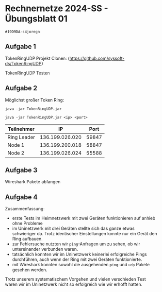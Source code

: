# Rechnernetze 2024-SS - Übungsblatt 01
`#19D9DA-s4joregn`

## Aufgabe 1
TokenRingUDP Projekt Clonen: (https://github.com/syssoft-ds/TokenRingUDP)

TokenRingUDP Testen

## Aufgabe 2
Möglichst großer Token Ring:

``` 
java -jar TokenRingUDP.jar 
```
``` 
java -jar TokenRingUDP.jar <ip> <port>
```


| Teilnehmer | IP              | Port   |
| ---------- | --------------- | -----  |
| Ring Leader | 136.199.026.020 | 59847 |
| Node 1 | 136.199.200.018 | 58847 |
| Node 2 | 136.199.026.024 | 55588 |



## Aufgabe 3
Wireshark Pakete abfangen


## Aufgabe 4
Zusammenfassung: 
- erste Tests im Heimnetzwerk mit zwei Geräten funktionieren auf anhieb ohne Probleme
- im Uninetzwerk mit drei Geräten stellte sich das ganze etwas schwieriger da. Trotz identischer Einstellungen konnte nur ein Gerät den Ring aufbauen.
- zur Fehlersuche nutzten wir `ping`-Anfragen um zu sehen, ob wir untereinander verbunden waren. 
- tatsächlich konnten wir im Uninetzwerk keinerlei erfolgreiche Pings durchführen, auch wenn der Ring mit zwei Geräten funktionierte.
- mit Wireshark konnten sowohl die ausgehenden `ping` und `udp` Pakete gesehen werden. 

Trotz unserem systematischem Vorgehen und vielen verschieden Test waren wir im Uninetzwerk nicht so erfolgreich wie wir erhofft hatten. 

